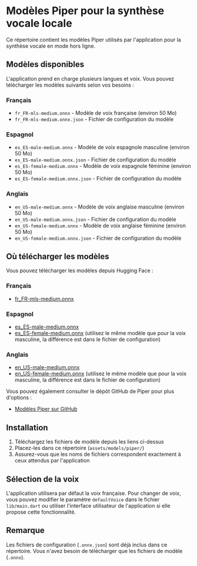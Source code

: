 # Modèles Piper pour la synthèse vocale locale

Ce répertoire contient les modèles Piper utilisés par l'application pour la synthèse vocale en mode hors ligne.

## Modèles disponibles

L'application prend en charge plusieurs langues et voix. Vous pouvez télécharger les modèles suivants selon vos besoins :

### Français
- `fr_FR-mls-medium.onnx` - Modèle de voix française (environ 50 Mo)
- `fr_FR-mls-medium.onnx.json` - Fichier de configuration du modèle

### Espagnol
- `es_ES-male-medium.onnx` - Modèle de voix espagnole masculine (environ 50 Mo)
- `es_ES-male-medium.onnx.json` - Fichier de configuration du modèle
- `es_ES-female-medium.onnx` - Modèle de voix espagnole féminine (environ 50 Mo)
- `es_ES-female-medium.onnx.json` - Fichier de configuration du modèle

### Anglais
- `en_US-male-medium.onnx` - Modèle de voix anglaise masculine (environ 50 Mo)
- `en_US-male-medium.onnx.json` - Fichier de configuration du modèle
- `en_US-female-medium.onnx` - Modèle de voix anglaise féminine (environ 50 Mo)
- `en_US-female-medium.onnx.json` - Fichier de configuration du modèle

## Où télécharger les modèles

Vous pouvez télécharger les modèles depuis Hugging Face :

### Français
- [fr_FR-mls-medium.onnx](https://huggingface.co/rhasspy/piper-voices/resolve/main/fr/fr_FR/mls/medium/fr_FR-mls-medium.onnx)

### Espagnol
- [es_ES-male-medium.onnx](https://huggingface.co/rhasspy/piper-voices/resolve/main/es/es_ES/mls/medium/es_ES-mls-medium.onnx)
- [es_ES-female-medium.onnx](https://huggingface.co/rhasspy/piper-voices/resolve/main/es/es_ES/mls/medium/es_ES-mls-medium.onnx) (utilisez le même modèle que pour la voix masculine, la différence est dans le fichier de configuration)

### Anglais
- [en_US-male-medium.onnx](https://huggingface.co/rhasspy/piper-voices/resolve/main/en/en_US/vctk/medium/en_US-vctk-medium.onnx)
- [en_US-female-medium.onnx](https://huggingface.co/rhasspy/piper-voices/resolve/main/en/en_US/vctk/medium/en_US-vctk-medium.onnx) (utilisez le même modèle que pour la voix masculine, la différence est dans le fichier de configuration)

Vous pouvez également consulter le dépôt GitHub de Piper pour plus d'options :
- [Modèles Piper sur GitHub](https://github.com/rhasspy/piper/releases)

## Installation

1. Téléchargez les fichiers de modèle depuis les liens ci-dessus
2. Placez-les dans ce répertoire (`assets/models/piper/`)
3. Assurez-vous que les noms de fichiers correspondent exactement à ceux attendus par l'application

## Sélection de la voix

L'application utilisera par défaut la voix française. Pour changer de voix, vous pouvez modifier le paramètre `defaultVoice` dans le fichier `lib/main.dart` ou utiliser l'interface utilisateur de l'application si elle propose cette fonctionnalité.

## Remarque

Les fichiers de configuration (`.onnx.json`) sont déjà inclus dans ce répertoire. Vous n'avez besoin de télécharger que les fichiers de modèle (`.onnx`).
